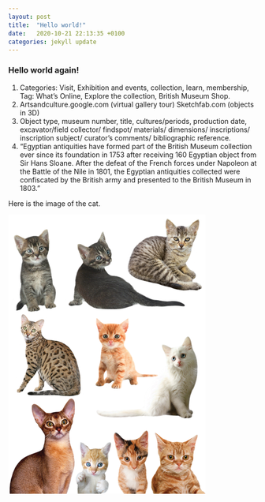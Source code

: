 ```yaml
---
layout: post
title:  "Hello world!"
date:   2020-10-21 22:13:35 +0100
categories: jekyll update
---
```


### Hello world again!

1.	Categories: Visit, Exhibition and events, collection, learn, membership, 
Tag: What’s Online, Explore the collection, British Museum Shop.
2.	Artsandculture.google.com (virtual gallery tour)
Sketchfab.com (objects in 3D)
3.	Object type, museum number, title, cultures/periods, production date, excavator/field collector/ findspot/ materials/ dimensions/ inscriptions/ inscription subject/ curator’s comments/ bibliographic reference.
4.	“Egyptian antiquities have formed part of the British Museum collection ever since its foundation in 1753 after receiving 160 Egyptian object from Sir Hans Sloane. After the defeat of the French forces under Napoleon at the Battle of the Nile in 1801, the Egyptian antiquities collected were confiscated by the British army and presented to the British Museum in 1803.”

Here is the image of the cat. 
  
![](media/cats.png)
